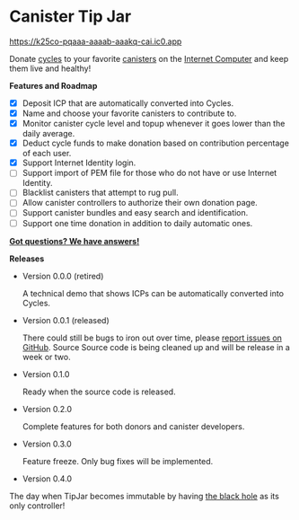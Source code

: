 # Canister Tip Jar

https://k25co-pqaaa-aaaab-aaakq-cai.ic0.app

Donate [cycles] to your favorite [canisters] on the [Internet Computer] and keep them live and healthy!


**Features and Roadmap**

- [x] Deposit ICP that are automatically converted into Cycles.
- [x] Name and choose your favorite canisters to contribute to.
- [x] Monitor canister cycle level and topup whenever it goes lower than the daily average.
- [x] Deduct cycle funds to make donation based on contribution percentage of each user.
- [x] Support Internet Identity login.
- [ ] Support import of PEM file for those who do not have or use Internet Identity.
- [ ] Blacklist canisters that attempt to rug pull.
- [ ] Allow canister controllers to authorize their own donation page.
- [ ] Support canister bundles and easy search and identification.
- [ ] Support one time donation in addition to daily automatic ones.

[**Got questions? We have answers!**](FAQ.md)

**Releases**

- Version 0.0.0 (retired)

  A technical demo that shows ICPs can be automatically converted into Cycles.

- Version 0.0.1 (released)

  There could still be bugs to iron out over time, please [report issues on GitHub](https://github.com/ninegua/tipjar/issues). Source
  Source code is being cleaned up and will be release in a week or two.

- Version 0.1.0
 
  Ready when the source code is released.

- Version 0.2.0

  Complete features for both donors and canister developers.

- Version 0.3.0

  Feature freeze. Only bug fixes will be implemented.

- Version 0.4.0

The day when TipJar becomes immutable by having [the black hole] as its only controller!

[cycles]: https://smartcontracts.org/docs/developers-guide/concepts/tokens-cycles.html
[the black hole]: https://github.com/ninegua/blackhole
[canisters]: https://sdk.dfinity.org/docs/developers-guide/concepts/canisters-code.html
[Internet Computer]: https://internetcomputer.org
